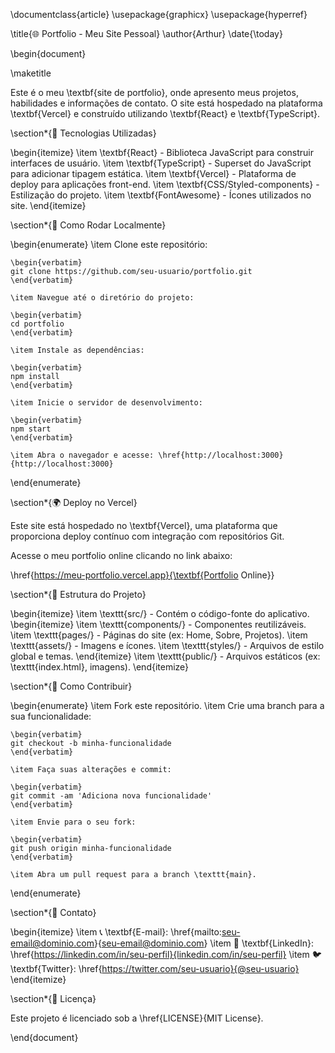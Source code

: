 \documentclass{article}
\usepackage{graphicx}
\usepackage{hyperref}

\title{🌐 Portfolio - Meu Site Pessoal}
\author{Arthur}
\date{\today}

\begin{document}

\maketitle

Este é o meu \textbf{site de portfolio}, onde apresento meus projetos, habilidades e informações de contato. O site está hospedado na plataforma \textbf{Vercel} e construído utilizando \textbf{React} e \textbf{TypeScript}.

\section*{🚀 Tecnologias Utilizadas}

\begin{itemize}
    \item \textbf{React} - Biblioteca JavaScript para construir interfaces de usuário.
    \item \textbf{TypeScript} - Superset do JavaScript para adicionar tipagem estática.
    \item \textbf{Vercel} - Plataforma de deploy para aplicações front-end.
    \item \textbf{CSS/Styled-components} - Estilização do projeto.
    \item \textbf{FontAwesome} - Ícones utilizados no site.
\end{itemize}

\section*{🔧 Como Rodar Localmente}

\begin{enumerate}
    \item Clone este repositório:

    \begin{verbatim}
    git clone https://github.com/seu-usuario/portfolio.git
    \end{verbatim}

    \item Navegue até o diretório do projeto:

    \begin{verbatim}
    cd portfolio
    \end{verbatim}

    \item Instale as dependências:

    \begin{verbatim}
    npm install
    \end{verbatim}

    \item Inicie o servidor de desenvolvimento:

    \begin{verbatim}
    npm start
    \end{verbatim}

    \item Abra o navegador e acesse: \href{http://localhost:3000}{http://localhost:3000}
\end{enumerate}

\section*{🌍 Deploy no Vercel}

Este site está hospedado no \textbf{Vercel}, uma plataforma que proporciona deploy contínuo com integração com repositórios Git.

Acesse o meu portfolio online clicando no link abaixo:

\href{https://meu-portfolio.vercel.app}{\textbf{Portfolio Online}}

\section*{📂 Estrutura do Projeto}

\begin{itemize}
    \item \texttt{src/} - Contém o código-fonte do aplicativo.
    \begin{itemize}
        \item \texttt{components/} - Componentes reutilizáveis.
        \item \texttt{pages/} - Páginas do site (ex: Home, Sobre, Projetos).
        \item \texttt{assets/} - Imagens e ícones.
        \item \texttt{styles/} - Arquivos de estilo global e temas.
    \end{itemize}
    \item \texttt{public/} - Arquivos estáticos (ex: \texttt{index.html}, imagens).
\end{itemize}

\section*{🔑 Como Contribuir}

\begin{enumerate}
    \item Fork este repositório.
    \item Crie uma branch para a sua funcionalidade:

    \begin{verbatim}
    git checkout -b minha-funcionalidade
    \end{verbatim}

    \item Faça suas alterações e commit:

    \begin{verbatim}
    git commit -am 'Adiciona nova funcionalidade'
    \end{verbatim}

    \item Envie para o seu fork:

    \begin{verbatim}
    git push origin minha-funcionalidade
    \end{verbatim}

    \item Abra um pull request para a branch \texttt{main}.
\end{enumerate}

\section*{📧 Contato}

\begin{itemize}
    \item 📞 \textbf{E-mail}: \href{mailto:seu-email@dominio.com}{seu-email@dominio.com}
    \item 🔗 \textbf{LinkedIn}: \href{https://linkedin.com/in/seu-perfil}{linkedin.com/in/seu-perfil}
    \item 🐦 \textbf{Twitter}: \href{https://twitter.com/seu-usuario}{@seu-usuario}
\end{itemize}

\section*{📝 Licença}

Este projeto é licenciado sob a \href{LICENSE}{MIT License}.

\end{document}
